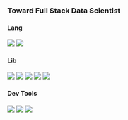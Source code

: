 ### Toward Full Stack Data Scientist

#### Lang
<img src="https://img.shields.io/badge/-Python-092e20?logo=Python&logoColor=white"/>  <img src="https://img.shields.io/badge/-R Project-092e20?logo=R&logoColor=white"/> 

#### Lib
<img src="https://img.shields.io/badge/-PyTorch-092e20?logo=PyTorch&logoColor=white"/>  <img src="https://img.shields.io/badge/-pandas-092e20?logo=Pandas&logoColor=white"/>  <img src="https://img.shields.io/badge/-NumPy-092e20?logo=Numpy&logoColor=white"/>  <img src="https://img.shields.io/badge/-scikit_learn-092e20?logo=scikit-learn&logoColor=white"/>  <img src="https://img.shields.io/badge/-OpenCV-092e20?"/>

#### Dev Tools
<img src="https://img.shields.io/badge/-Git-092e20?logo=Git&logoColor=white"/>  <img src="https://img.shields.io/badge/-Docker-092e20?logo=Docker&logoColor=white"/>  <img src="https://img.shields.io/badge/-MySQL-092e20?logo=mysql&logoColor=white"/>
